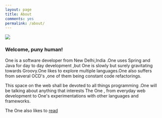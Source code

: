 ```yaml
---
layout: page
title: About
comments: yes
permalink: /about/
---
```

<img src="https://cloud.githubusercontent.com/assets/7692552/10868816/89655660-80c0-11e5-9baa-7d7707cde7b3.jpg"/>

### Welcome, puny human!

One is a software developer from New Delhi,India .One uses Spring and Java for day to day development ,but One is slowly but surely gravitating towards Groovy.One likes to explore multiple languages.One also suffers from several OCD's ,one of them being constant code refactorings.

This space on the web shall be devoted to all things programming .One will be talking about anything that interests The One , from everyday web development to One's experimentations with other languages and frameworks.

The One also likes to [read](https://www.goodreads.com/ankushsharma)



